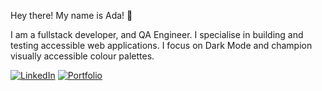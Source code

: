 Hey there!
My name is Ada! :wolf:

I am a fullstack developer, and QA Engineer. I specialise in building and testing accessible web applications. I focus on Dark Mode and champion visually accessible colour palettes.

[![LinkedIn](https://img.shields.io/static/v1?label=LinkedIn&message=%20&color=pink&logo=Linkedin&style=flat-square&logoColor=white)](https://www.linkedin.com/in/adahoeg/)
[![Portfolio](https://img.shields.io/static/v1?label=Portfolio&message=%20&color=green&logo=Portfolio&style=flat-square&logoColor=blue)](https://flovelace.github.io/portfolio-2.1/)
